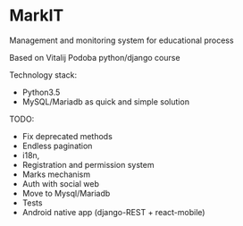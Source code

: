 # MarkIT
Management and monitoring system for educational process

Based on Vitalij Podoba python/django course

Technology stack:
 - Python3.5
 - MySQL/Mariadb as quick and simple solution

TODO:
 - Fix deprecated methods
 - Endless pagination
 - i18n,
 - Registration and permission system
 - Marks mechanism
 - Auth with social web
 - Move to Mysql/Mariadb
 - Tests
 - Android native app (django-REST + react-mobile)
